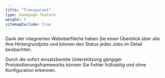 ```yaml
---
title: "Transparant"
type: homepage-feature
weight: 3
sitemapExclude: true
---
```

Dank der integrierten Weboberfläche haben Sie einen Überblick über alle Ihre Hintergrundjobs und können den Status jedes Jobs im Detail beobachten.

Durch die sofort einsatzbereite Unterstützung gängiger Protokollierungsframeworks können Sie Fehler frühzeitig und ohne Konfiguration erkennen.
